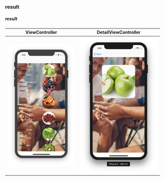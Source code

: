 ### result
##### result

|ViewController|DetailViewController|
|:-:|:-:|
|![](99_preview/00_result.png)|![](99_preview/01_result.png)|
